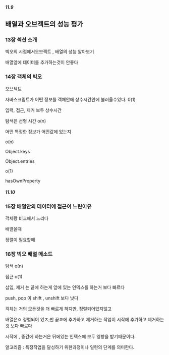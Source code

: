 ##### 11.9

## 배열과 오브젝트의 성능 평가

### 13장 섹션 소개

빅오의 시점에서오브젝트 , 배열의 성능 알아보기

배열앞에 데이터를 추가하는것이 안좋다

### 14장 객체의 빅오

오브젝트 

자바스크립트가 어떤 정보를 객체안에 상수시간안에 불러올수있다.  0(1)

입력, 접근, 제거 보두 상수시간

탐색은 선형 시간 o(n) 

어떤 특정한 정보가 어떤값에 있는지 

o(n)

Object.keys

Object.entries

o(1)

hasOwnProperty

##### 11.10

### 15장 배열안의 데이터에 접근이 느린이유

객체랑 비교해서 느리다 

배열쓸때 

정렬이 필요할때

### 16장 빅오 배열 메소드

탐색 o(n)

접근 o(1) 

삽입, 제거 는 끝에 하는게 앞에 있는 인덱스를 하는거 보다 빠르다

push, pop 이 shift , unshift 보다 낫다 

객체는 거의 모든것을 더 빠르게 하지만, 정렬되어있지않고

배열은ㅇ 정렬되어 있ㅈ;만 끝ㄹ에 추가하고 제거하는 작업이 시작에 추가하고 제거하는 것 보다 빠르다 

시작에 , 중간에 하는거은 뒤에있는 인덱스에 보두 영향을 받기때문이다. 

알고리즘 : 특정작업을 달성하기 위한과정이나 일련의 단계를 의미한다.